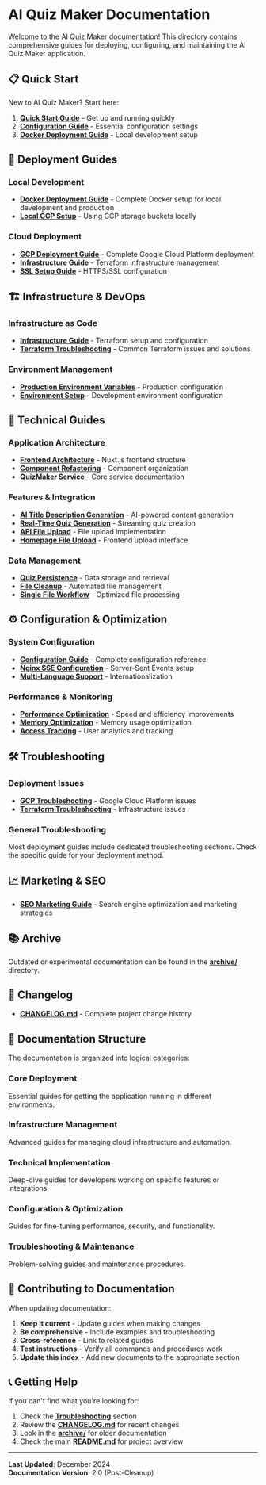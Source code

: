 # AI Quiz Maker Documentation

Welcome to the AI Quiz Maker documentation! This directory contains comprehensive guides for deploying, configuring, and maintaining the AI Quiz Maker application.

## 📋 Quick Start

New to AI Quiz Maker? Start here:

1. **[Quick Start Guide](./quick-start-guide.md)** - Get up and running quickly
2. **[Configuration Guide](./configuration.md)** - Essential configuration settings
3. **[Docker Deployment Guide](./docker-deployment-guide.md)** - Local development setup

## 🚀 Deployment Guides

### Local Development
- **[Docker Deployment Guide](./docker-deployment-guide.md)** - Complete Docker setup for local development and production
- **[Local GCP Setup](./local-gcp-setup.md)** - Using GCP storage buckets locally

### Cloud Deployment
- **[GCP Deployment Guide](./gcp-deployment-guide.md)** - Complete Google Cloud Platform deployment
- **[Infrastructure Guide](./infrastructure-guide.md)** - Terraform infrastructure management
- **[SSL Setup Guide](./ssl-setup-guide.md)** - HTTPS/SSL configuration

## 🏗️ Infrastructure & DevOps

### Infrastructure as Code
- **[Infrastructure Guide](./infrastructure-guide.md)** - Terraform setup and configuration
- **[Terraform Troubleshooting](./terraform-troubleshooting.md)** - Common Terraform issues and solutions

### Environment Management
- **[Production Environment Variables](./production-environment-variables.md)** - Production configuration
- **[Environment Setup](./environment-setup.md)** - Development environment configuration

## 🔧 Technical Guides

### Application Architecture
- **[Frontend Architecture](./frontend-architecture.md)** - Nuxt.js frontend structure
- **[Component Refactoring](./component-refactoring.md)** - Component organization
- **[QuizMaker Service](./quizmaker-service.md)** - Core service documentation

### Features & Integration
- **[AI Title Description Generation](./ai-title-description-generation.md)** - AI-powered content generation
- **[Real-Time Quiz Generation](./real-time-quiz-generation.md)** - Streaming quiz creation
- **[API File Upload](./api-file-upload.md)** - File upload implementation
- **[Homepage File Upload](./homepage-file-upload.md)** - Frontend upload interface

### Data Management
- **[Quiz Persistence](./quiz-persistence.md)** - Data storage and retrieval
- **[File Cleanup](./file-cleanup.md)** - Automated file management
- **[Single File Workflow](./single-file-workflow.md)** - Optimized file processing

## ⚙️ Configuration & Optimization

### System Configuration
- **[Configuration Guide](./configuration.md)** - Complete configuration reference
- **[Nginx SSE Configuration](./nginx-sse-configuration.md)** - Server-Sent Events setup
- **[Multi-Language Support](./multi-language-support.md)** - Internationalization

### Performance & Monitoring
- **[Performance Optimization](./performance-optimization.md)** - Speed and efficiency improvements
- **[Memory Optimization](./memory-optimization.md)** - Memory usage optimization
- **[Access Tracking](./access-tracking.md)** - User analytics and tracking

## 🛠️ Troubleshooting

### Deployment Issues
- **[GCP Troubleshooting](./gcp-deployment-troubleshooting.md)** - Google Cloud Platform issues
- **[Terraform Troubleshooting](./terraform-troubleshooting.md)** - Infrastructure issues

### General Troubleshooting
Most deployment guides include dedicated troubleshooting sections. Check the specific guide for your deployment method.

## 📈 Marketing & SEO

- **[SEO Marketing Guide](./seo-marketing-guide.md)** - Search engine optimization and marketing strategies

## 📚 Archive

Outdated or experimental documentation can be found in the **[archive/](./archive/)** directory.

## 🔄 Changelog

- **[CHANGELOG.md](./CHANGELOG.md)** - Complete project change history

## 📖 Documentation Structure

The documentation is organized into logical categories:

### Core Deployment
Essential guides for getting the application running in different environments.

### Infrastructure Management
Advanced guides for managing cloud infrastructure and automation.

### Technical Implementation
Deep-dive guides for developers working on specific features or integrations.

### Configuration & Optimization
Guides for fine-tuning performance, security, and functionality.

### Troubleshooting & Maintenance
Problem-solving guides and maintenance procedures.

## 🤝 Contributing to Documentation

When updating documentation:

1. **Keep it current** - Update guides when making changes
2. **Be comprehensive** - Include examples and troubleshooting
3. **Cross-reference** - Link to related guides
4. **Test instructions** - Verify all commands and procedures work
5. **Update this index** - Add new documents to the appropriate section

## 📞 Getting Help

If you can't find what you're looking for:

1. Check the **[Troubleshooting](#-troubleshooting)** section
2. Review the **[CHANGELOG.md](./CHANGELOG.md)** for recent changes
3. Look in the **[archive/](./archive/)** for older documentation
4. Check the main **[README.md](../README.md)** for project overview

---

**Last Updated**: December 2024  
**Documentation Version**: 2.0 (Post-Cleanup) 